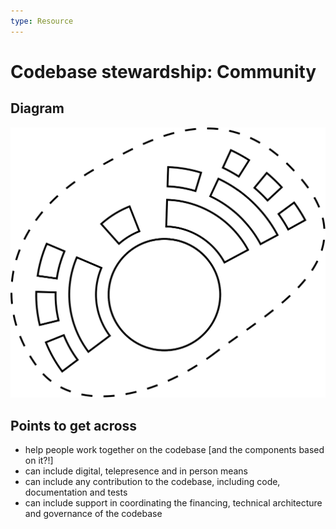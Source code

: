 ```yaml
--- 
type: Resource
---
```


# Codebase stewardship: Community

## Diagram

![graphical representation of a community of actors around a community](codebase-community.svg)

## Points to get across

* help people work together on the codebase [and the components based on it?!]
* can include digital, telepresence and in person means
* can include any contribution to the codebase, including code, documentation and tests
* can include support in coordinating the financing, technical architecture and governance of the codebase